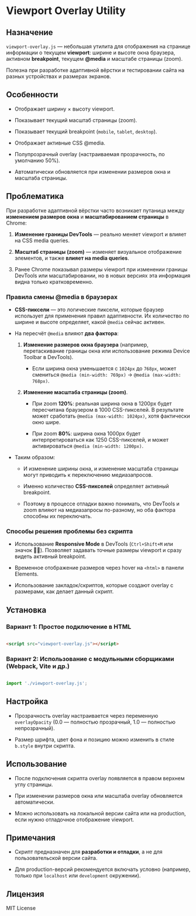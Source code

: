 <!-- // File: viewport-overlay.js

// File --help: viewprot-overlay_readme.md

// Title: Viewport Overlay Utility Documentation

// Version: rev.1.0

// Author: ElvenRivendil + Днева (ИИ-ассистент)

// Date: 2025-08-26

// Description: Подробная документация для утилиты viewport-overlay.js,

// включая установку, использование и особенности работы в Chrome. -->

  
  

# Viewport Overlay Utility

  

## Назначение

  

`viewport-overlay.js` — небольшая утилита для отображения на странице информации о текущем **viewport**: ширине и высоте окна браузера, активном **breakpoint**, текущем **@media** и масштабе страницы (zoom).

  

Полезна при разработке адаптивной вёрстки и тестировании сайта на разных устройствах и размерах экранов.

  

## Особенности

  

* Отображает ширину × высоту viewport.

* Показывает текущий масштаб страницы (zoom).

* Показывает текущий breakpoint (`mobile`, `tablet`, `desktop`).

* Отображает активные CSS @media.

* Полупрозрачный overlay (настраиваемая прозрачность, по умолчанию 50%).

* Автоматически обновляется при изменении размеров окна и масштаба страницы.

  

## Проблематика

  

При разработке адаптивной вёрстки часто возникает путаница между **изменением размеров окна** и **масштабированием страницы** в Chrome:

  

1. **Изменение границы DevTools** — реально меняет viewport и влияет на CSS media queries.

2. **Масштаб страницы (zoom)** — изменяет визуальное отображение элементов, и также **влияет на media queries**.

3. Ранее Chrome показывал размеры viewport при изменении границы DevTools или масштабировании, но в новых версиях эта информация видна только кратковременно.

  
  
  ### Правила смены @media в браузерах

- **CSS-пиксели** — это логические пиксели, которые браузер использует для применения правил адаптивности. Их количество по ширине и высоте определяет, какой `@media` сейчас активен.
    
- На пересчёт `@media` влияют **два фактора**:
    
    1. **Изменение размеров окна браузера** (например, перетаскивание границы окна или использование режима Device Toolbar в DevTools).
        
        - Если ширина окна уменьшается с `1024px` до `768px`, может смениться `@media (min-width: 769px)` → `@media (max-width: 768px)`.
            
    2. **Изменение масштаба страницы (zoom)**.
        
        - При zoom **120%**: реальная ширина окна в 1200px будет пересчитана браузером в 1000 CSS-пикселей. В результате может сработать `@media (max-width: 1024px)`, хотя фактически окно шире.
            
        - При zoom **80%**: ширина окна 1000px будет интерпретироваться как 1250 CSS-пикселей, и может активироваться `@media (min-width: 1200px)`.
            
- Таким образом:
    
    - И изменение ширины окна, и изменение масштаба страницы могут приводить к переключению медиазапросов.
        
    - Именно количество **CSS-пикселей** определяет активный breakpoint.
        
    - Поэтому в процессе отладки важно понимать, что DevTools и zoom влияют на медиазапросы по-разному, но оба фактора способны их переключать.

### Способы решения проблемы без скрипта

  

* Использование **Responsive Mode** в DevTools (`Ctrl+Shift+M` или значок 📱📐). Позволяет задавать точные размеры viewport и сразу видеть активный breakpoint.

* Временное отображение размеров через hover на `<html>` в панели Elements.

* Использование закладок/скриптов, которые создают overlay с размерами, как делает данный скрипт.

  

## Установка

  

### Вариант 1: Простое подключение в HTML

  

```html

<script src="viewport-overlay.js"></script>

```

  

### Вариант 2: Использование с модульными сборщиками (Webpack, Vite и др.)

  

```javascript

import './viewport-overlay.js';

```

  

## Настройка

  

* Прозрачность overlay настраивается через переменную `overlayOpacity` (0.0 — полностью прозрачный, 1.0 — полностью непрозрачный).

* Размер шрифта, цвет фона и позицию можно изменить в стиле `b.style` внутри скрипта.

  

## Использование

  

* После подключения скрипта overlay появляется в правом верхнем углу страницы.

* При изменении размеров окна или масштаба overlay обновляется автоматически.

* Можно использовать на локальной версии сайта или на production, если нужно отладочное отображение viewport.

  

## Примечания

  

* Скрипт предназначен для **разработки и отладки**, а не для пользовательской версии сайта.

* Для production-версий рекомендуется включать условно (например, только при `localhost` или `development` окружении).

  

## Лицензия

  

MIT License